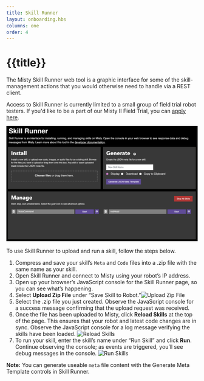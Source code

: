 ```yaml
---
title: Skill Runner
layout: onboarding.hbs
columns: one
order: 4
---
```


# {{title}}

The Misty Skill Runner web tool is a graphic interface for some of the skill-management actions that you would otherwise need to handle via a REST client. 

Access to Skill Runner is currently limited to a small group of field trial robot testers. If you'd like to be a part of our Misty II Field Trial, you can [apply here](https://www.mistyrobotics.com/apply/).

![Skill runner home page](../../../assets/images/skill-runner.png)

To use Skill Runner to upload and run a skill, follow the steps below.

1. Compress and save your skill’s `Meta` and `Code` files into a .zip file with the same name as your skill.
2. Open Skill Runner and connect to Misty using your robot’s IP address.
3. Open up your browser’s JavaScript console for the Skill Runner page, so you can see what’s happening.
4. Select **Upload Zip File** under “Save Skill to Robot.”![Upload Zip File](../../../assets/images/skill-runner-save-skill.png)
5. Select the .zip file you just created. Observe the JavaScript console for a success message confirming that the upload request was received.
6. Once the file has been uploaded to Misty, click **Reload Skills** at the top of the page. This ensures that your robot and latest code changes are in sync. Observe the JavaScript console for a log message verifying the skills have been loaded. ![Reload Skills](../../../assets/images/skill-runner-reload-skills.png)
7. To run your skill, enter the skill’s name under “Run Skill” and click **Run**. Continue observing the console; as events are triggered, you’ll see debug messages in the console. ![Run Skills](../../../assets/images/skill-runner-run-skill.png)

**Note:** You can generate useable `meta` file content with the Generate Meta Template controls in Skill Runner.